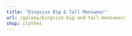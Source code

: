 ```yaml
---
title: "Kingsize Big & Tall Menswear"
url: /galway/kingsize-big-and-tall-menswear/
shop: clothes
---
```

